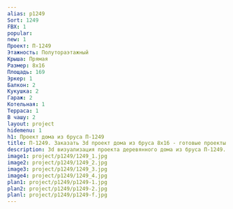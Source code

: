 ```yaml
---
alias: p1249
Sort: 1249
FBX: 1
popular: 
new: 1
Проект: П-1249
Этажность: Полутораэтажный
Крыша: Прямая
Размер: 8х16
Площадь: 169
Эркер: 1
Балкон: 2
Кукушка: 2
Гараж: 2
Котельная: 1
Терраса: 1
В чашу: 2
layout: project
hidemenu: 1
h1: Проект дома из бруса П-1249
title: П-1249. Заказать 3d проект дома из бруса 8х16 - готовые проекты
description: 3d визуализация проекта деревянного дома из бруса П-1249. Площадь 169 м2, размер 8х16. Вы можете внести любые изменения в проект.
image1: project/p1249/1249_1.jpg
image2: project/p1249/1249_2.jpg
image3: project/p1249/1249_3.jpg
image4: project/p1249/1249_4.jpg
plan1: project/p1249/p1249-1.jpg
plan2: project/p1249/p1249-2.jpg
planl: project/p1249/p1249-f.jpg
---
```

